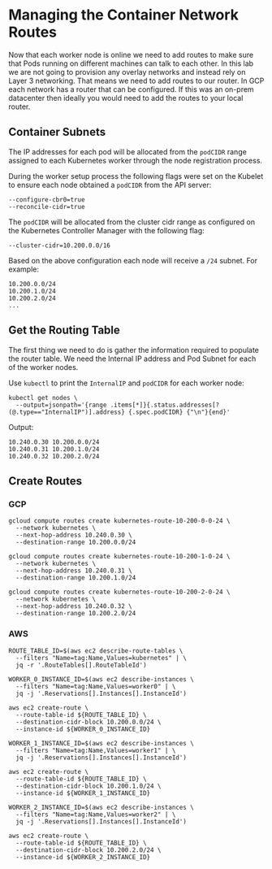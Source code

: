 # Managing the Container Network Routes

Now that each worker node is online we need to add routes to make sure that Pods running on different machines can talk to each other. In this lab we are not going to provision any overlay networks and instead rely on Layer 3 networking. That means we need to add routes to our router. In GCP each network has a router that can be configured. If this was an on-prem datacenter then ideally you would need to add the routes to your local router.

## Container Subnets

The IP addresses for each pod will be allocated from the `podCIDR` range assigned to each Kubernetes worker through the node registration process.

During the worker setup process the following flags were set on the Kubelet to ensure each node obtained a `podCIDR` from the API server:

```
--configure-cbr0=true
--reconcile-cidr=true
```

The `podCIDR` will be allocated from the cluster cidr range as configured on the Kubernetes Controller Manager with the following flag:

```
--cluster-cidr=10.200.0.0/16
```

Based on the above configuration each node will receive a `/24` subnet. For example:

```
10.200.0.0/24
10.200.1.0/24
10.200.2.0/24
...
``` 

## Get the Routing Table

The first thing we need to do is gather the information required to populate the router table. We need the Internal IP address and Pod Subnet for each of the worker nodes.

Use `kubectl` to print the `InternalIP` and `podCIDR` for each worker node:

```
kubectl get nodes \
  --output=jsonpath='{range .items[*]}{.status.addresses[?(@.type=="InternalIP")].address} {.spec.podCIDR} {"\n"}{end}'
```

Output:

```
10.240.0.30 10.200.0.0/24 
10.240.0.31 10.200.1.0/24 
10.240.0.32 10.200.2.0/24 
```

## Create Routes

### GCP

```
gcloud compute routes create kubernetes-route-10-200-0-0-24 \
  --network kubernetes \
  --next-hop-address 10.240.0.30 \
  --destination-range 10.200.0.0/24
```

```
gcloud compute routes create kubernetes-route-10-200-1-0-24 \
  --network kubernetes \
  --next-hop-address 10.240.0.31 \
  --destination-range 10.200.1.0/24
```

```
gcloud compute routes create kubernetes-route-10-200-2-0-24 \
  --network kubernetes \
  --next-hop-address 10.240.0.32 \
  --destination-range 10.200.2.0/24
```

### AWS

```
ROUTE_TABLE_ID=$(aws ec2 describe-route-tables \
  --filters "Name=tag:Name,Values=kubernetes" | \
  jq -r '.RouteTables[].RouteTableId')
```

```
WORKER_0_INSTANCE_ID=$(aws ec2 describe-instances \
  --filters "Name=tag:Name,Values=worker0" | \
  jq -j '.Reservations[].Instances[].InstanceId')
```

```
aws ec2 create-route \
  --route-table-id ${ROUTE_TABLE_ID} \
  --destination-cidr-block 10.200.0.0/24 \
  --instance-id ${WORKER_0_INSTANCE_ID}
```

```
WORKER_1_INSTANCE_ID=$(aws ec2 describe-instances \
  --filters "Name=tag:Name,Values=worker1" | \
  jq -j '.Reservations[].Instances[].InstanceId')
```

```
aws ec2 create-route \
  --route-table-id ${ROUTE_TABLE_ID} \
  --destination-cidr-block 10.200.1.0/24 \
  --instance-id ${WORKER_1_INSTANCE_ID}
```

```
WORKER_2_INSTANCE_ID=$(aws ec2 describe-instances \
  --filters "Name=tag:Name,Values=worker2" | \
  jq -j '.Reservations[].Instances[].InstanceId')
```

```
aws ec2 create-route \
  --route-table-id ${ROUTE_TABLE_ID} \
  --destination-cidr-block 10.200.2.0/24 \
  --instance-id ${WORKER_2_INSTANCE_ID}
```

